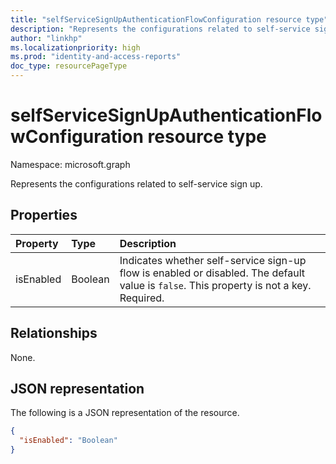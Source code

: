 ```yaml
---
title: "selfServiceSignUpAuthenticationFlowConfiguration resource type"
description: "Represents the configurations related to self-service sign-up."
author: "linkhp"
ms.localizationpriority: high
ms.prod: "identity-and-access-reports"
doc_type: resourcePageType
---
```


# selfServiceSignUpAuthenticationFlowConfiguration resource type


Namespace: microsoft.graph

Represents the configurations related to self-service sign up.

## Properties
|Property|Type|Description|
|:-------|:---|:----------|
|isEnabled|Boolean|Indicates whether self-service sign-up flow is enabled or disabled. The default value is `false`. This property is not a key. Required. |

## Relationships
None.

## JSON representation
The following is a JSON representation of the resource.
<!-- {
  "blockType": "resource",
  "@odata.type": "microsoft.graph.selfServiceSignUpAuthenticationFlowConfiguration"
}
-->

``` json
{
  "isEnabled": "Boolean"
}
```


